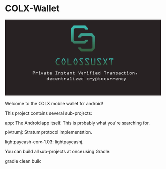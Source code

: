 # COLX-Wallet

![alt text](https://github.com/ColossusCoinXT/COLX-Android/blob/master/banner/Feature%20image.jpg)

Welcome to the COLX mobile wallet for android!




This project contains several sub-projects:

app: The Android app itself. This is probably what you're searching for.

pivtrumj: Stratum protocol implementation.

lightpaycash-core-1.03: lightpaycashj.

You can build all sub-projects at once using Gradle:

gradle clean build
